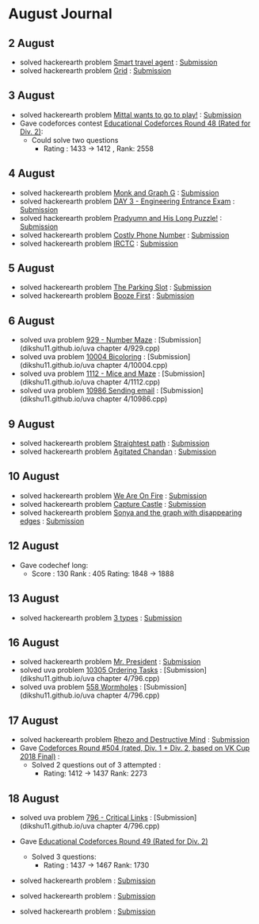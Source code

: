 # August Journal

## 2 August

* solved hackerearth problem [Smart travel agent](https://www.hackerearth.com/practice/algorithms/graphs/shortest-path-algorithms/practice-problems/algorithm/smart-travel-agent/) : [Submission](https://www.hackerearth.com/submission/18803307/)
* solved hackerearth problem [Grid](https://www.hackerearth.com/practice/algorithms/graphs/shortest-path-algorithms/practice-problems/algorithm/robot-in-grid-b7d391f7/) : [Submission](https://www.hackerearth.com/submission/18804076/)


## 3 August

* solved hackerearth problem [Mittal wants to go to play!](https://www.hackerearth.com/practice/algorithms/graphs/shortest-path-algorithms/practice-problems/algorithm/mittal-wants-to-go-to-play/) : [Submission](https://www.hackerearth.com/submission/18840787/)
* Gave codeforces contest [Educational Codeforces Round 48 (Rated for Div. 2)](http://codeforces.com/contest/1016):
  * Could solve two questions 
    * Rating : 1433 → 1412 , Rank: 2558
    
## 4 August
* solved hackerearth problem [Monk and Graph G](https://www.hackerearth.com/practice/algorithms/graphs/shortest-path-algorithms/practice-problems/algorithm/monk-and-graph-g-codemonk-2/description/) : [Submission](https://www.hackerearth.com/submission/18860267/)
* solved hackerearth problem [ DAY 3 - Engineering Entrance Exam](https://www.hackerearth.com/practice/algorithms/graphs/shortest-path-algorithms/practice-problems/algorithm/graph-question/) : [Submission](https://www.hackerearth.com/submission/18860502/)
* solved hackerearth problem [Pradyumn and His Long Puzzle!](https://www.hackerearth.com/practice/algorithms/graphs/shortest-path-algorithms/practice-problems/algorithm/pradyumn-and-his-long-puzzle/) : [Submission](https://www.hackerearth.com/submission/18861518/)
* solved hackerearth problem [Costly Phone Number](https://www.hackerearth.com/practice/algorithms/graphs/shortest-path-algorithms/practice-problems/algorithm/costly-phone-number-december-easy-easy-medium/) : [Submission](https://www.hackerearth.com/submission/18861974/)
* solved hackerearth problem [IRCTC](https://www.hackerearth.com/practice/algorithms/graphs/shortest-path-algorithms/practice-problems/algorithm/irctc/) : [Submission](https://www.hackerearth.com/submission/18874848/)

## 5 August
* solved hackerearth problem [The Parking Slot](https://www.hackerearth.com/practice/algorithms/graphs/shortest-path-algorithms/practice-problems/algorithm/the-parking-slot-9fac40d6/) : [Submission](https://www.hackerearth.com/submission/18908095/)
* solved hackerearth problem [Booze First](https://www.hackerearth.com/practice/algorithms/graphs/shortest-path-algorithms/practice-problems/algorithm/booze-first-76e979dd/) : [Submission](https://www.hackerearth.com/submission/18908640/)

## 6 August
* solved uva problem [929 - Number Maze](https://uva.onlinejudge.org/external/9/929.pdf) :  [Submission](dikshu11.github.io/uva chapter 4/929.cpp)
* solved uva problem [10004 Bicoloring](https://uva.onlinejudge.org/external/100/10004.pdf) :  [Submission](dikshu11.github.io/uva chapter 4/10004.cpp)
* solved uva problem [1112 - Mice and Maze](https://uva.onlinejudge.org/external/11/1112.pdf) :  [Submission](dikshu11.github.io/uva chapter 4/1112.cpp)
* solved uva problem [10986 Sending email](https://uva.onlinejudge.org/external/109/10986.pdf) : [Submission](dikshu11.github.io/uva chapter 4/10986.cpp)

## 9 August
* solved hackerearth problem [ Straightest path](https://www.hackerearth.com/practice/algorithms/graphs/shortest-path-algorithms/practice-problems/algorithm/vizard-and-turns-a8c61c7e/description/) : [Submission](https://www.hackerearth.com/submission/19002319/)
* solved hackerearth problem [Agitated Chandan](https://www.hackerearth.com/practice/algorithms/graphs/breadth-first-search/practice-problems/algorithm/agitated-chandan/) : [Submission](https://www.hackerearth.com/submission/19019181/)

## 10 August
* solved hackerearth problem [ We Are On Fire](https://www.hackerearth.com/practice/algorithms/graphs/breadth-first-search/practice-problems/algorithm/we-are-on-fire/) : [Submission](https://www.hackerearth.com/submission/19029503/)
* solved hackerearth problem [Capture Castle](https://www.hackerearth.com/practice/algorithms/graphs/breadth-first-search/practice-problems/algorithm/capture-castle/) : [Submission](https://www.hackerearth.com/submission/19030095/)
* solved hackerearth problem [Sonya and the graph with disappearing edges](https://www.hackerearth.com/practice/algorithms/graphs/breadth-first-search/practice-problems/algorithm/sonya-and-the-graph-with-disappearing-edges-icpc-5/) : [Submission](https://www.hackerearth.com/submission/19031239/)

## 12 August

* Gave codechef long:
  * Score : 130 Rank : 405 Rating: 1848 -> 1888

## 13 August
* solved hackerearth problem [3 types](https://www.hackerearth.com/practice/algorithms/graphs/minimum-spanning-tree/practice-problems/algorithm/3-types/) : [Submission](https://www.hackerearth.com/submission/19142278/)

## 16 August
* solved hackerearth problem [ Mr. President](https://www.hackerearth.com/practice/algorithms/graphs/minimum-spanning-tree/practice-problems/algorithm/mr-president/description/) : [Submission](https://www.hackerearth.com/submission/19204774/)
* solved uva problem [10305 Ordering Tasks](https://uva.onlinejudge.org/external/103/10305.pdf) : [Submission](dikshu11.github.io/uva chapter 4/796.cpp)
* solved uva problem [558 Wormholes](https://uva.onlinejudge.org/external/5/558.pdf) : [Submission](dikshu11.github.io/uva chapter 4/796.cpp)

## 17 August
* solved hackerearth problem [Rhezo and Destructive Mind](https://www.hackerearth.com/practice/algorithms/graphs/articulation-points-and-bridges/practice-problems/algorithm/rhezo-and-destructive-mind/) : [Submission](https://www.hackerearth.com/submission/19243370/)
* Gave [Codeforces Round #504 (rated, Div. 1 + Div. 2, based on VK Cup 2018 Final)](http://codeforces.com/contest/1023) :
  * Solved 2 questions out of 3 attempted : 
    * Rating: 1412 → 1437  Rank: 2273
    
    
## 18 August

* solved uva problem [796 - Critical Links](https://uva.onlinejudge.org/external/7/796.pdf) : [Submission](dikshu11.github.io/uva chapter 4/796.cpp)
* Gave [Educational Codeforces Round 49 (Rated for Div. 2)](http://codeforces.com/contest/1027) 
  * Solved 3 questions:
    * Rating : 1437 → 1467 Rank: 1730 

* solved hackerearth problem []() : [Submission]()
* solved hackerearth problem []() : [Submission]()
* solved hackerearth problem []() : [Submission]()
